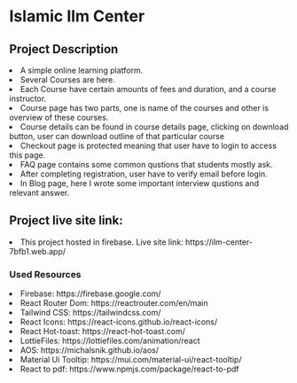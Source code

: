 # Islamic Ilm Center

## Project Description
<li>A simple online learning platform.</li>
<li>Several Courses are here.</li>
<li>Each Course have certain amounts of fees and duration, and a course instructor.</li>
<li>Course page has two parts, one is name of the courses and other is overview of these courses.</li>
<li>Course details can be found in course details page, clicking on download button, user can download outline of that particular course</li>
<li>Checkout page is protected meaning that user have to login to access this page.</li>
<li>FAQ page contains some common qustions that students mostly ask.</li>
<li>After completing registration, user have to verify email before login.</li>
<li>In Blog page, here I wrote some important interview qustions and relevant answer. </li>


## Project live site link:

<li>
This project hosted in firebase. Live site link: https://ilm-center-7bfb1.web.app/
</li>

### Used Resources 
<li>Firebase: https://firebase.google.com/</li>
<li>React Router Dom: https://reactrouter.com/en/main</li>
<li>Tailwind CSS: https://tailwindcss.com/</li>
<li>React Icons: https://react-icons.github.io/react-icons/</li>
<li>React Hot-toast: https://react-hot-toast.com/</li>
<li>LottieFiles: https://lottiefiles.com/animation/react</li>
<li>AOS: https://michalsnik.github.io/aos/</li>

<li>Material Ui Tooltip: https://mui.com/material-ui/react-tooltip/</li>
<li>React to pdf: https://www.npmjs.com/package/react-to-pdf</li>

 
 

 